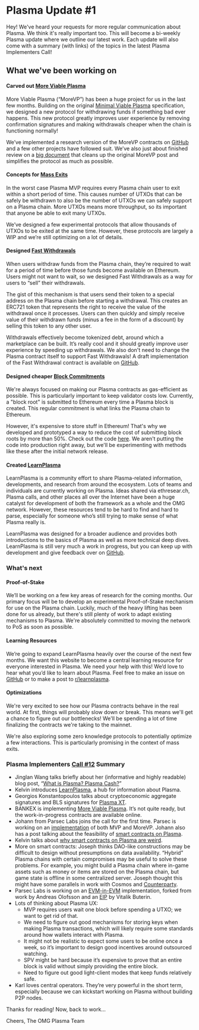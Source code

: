 # Plasma Update \#1

Hey! We've heard your requests for more regular communication about Plasma. We think it's really important too. This will become a bi-weekly Plasma update where we outline our latest work. Each update will also come with a summary \(with links\) of the topics in the latest Plasma Implementers Call!

## What we've been working on

#### Carved out [More Viable Plasma](https://ethresear.ch/t/more-viable-plasma/2160)

More Viable Plasma \(“MoreVP”\) has been a huge project for us in the last few months. Building on the original [Minimal Viable Plasma](https://ethresear.ch/t/minimal-viable-plasma/426) specification, we designed a new protocol for withdrawing funds if something bad ever happens. This new protocol greatly improves user experience by removing confirmation signatures and making withdrawals cheaper when the chain is functioning normally!

We’ve implemented a research version of the MoreVP contracts on [GitHub](https://github.com/omisego/plasma-contracts/tree/dev-morevp) and a few other projects have followed suit. We’ve also just about finished review on a [big document](https://github.com/omisego/research/pull/44) that cleans up the original MoreVP post and simplifies the protocol as much as possible.

#### Concepts for [Mass Exits](https://ethresear.ch/t/proving-utxo-sum-validity-for-mass-exits/2023)

In the worst case Plasma MVP requires every Plasma chain user to exit within a short period of time. This causes number of UTXOs that can be safely be withdrawn to also be the number of UTXOs we can safely support on a Plasma chain. More UTXOs means more throughput, so its important that anyone be able to exit many UTXOs.

We’ve designed a few experimental protocols that allow thousands of UTXOs to be exited at the same time. However, these protocols are largely a WIP and we’re still optimizing on a lot of details.

#### Designed [Fast Withdrawals](https://ethresear.ch/t/simple-fast-withdrawals/2128)

When users withdraw funds from the Plasma chain, they’re required to wait for a period of time before those funds become available on Ethereum. Users might not want to wait, so we designed Fast Withdrawals as a way for users to “sell” their withdrawals.

The gist of this mechanism is that users send their token to a special address on the Plasma chain before starting a withdrawal. This creates an ERC721 token that represents the right to receive the value of the withdrawal once it processes. Users can then quickly and simply receive value of their withdrawn funds \(minus a fee in the form of a discount\) by selling this token to any other user.

Withdrawals effectively become tokenized debt, around which a marketplace can be built. It’s really cool and it should greatly improve user experience by speeding up withdrawals. We also don't need to change the Plasma contract itself to support Fast Withdrawals! A draft implementation of the Fast Withdrawal contract is available on [GitHub](https://github.com/kfichter/contract-drafts/blob/master/FastWithdrawal.sol).

#### Designed cheaper [Block Commitments](https://ethresear.ch/t/double-batched-merkle-log-accumulators-for-efficient-plasma-commitments/2313)

We're always focused on making our Plasma contracts as gas-efficient as possible. This is particularly important to keep validator costs low. Currently, a "block root" is submitted to Ethereum every time a Plasma block is created. This regular commitment is what links the Plasma chain to Ethereum.

However, it's expensive to store stuff in Ethereum! That's why we developed and prototyped a way to reduce the cost of submitting block roots by more than 50%. Check out the code [here](https://github.com/kfichter/contract-drafts/blob/master/MMRStorage.sol). We aren't putting the code into production right away, but we'll be experimenting with methods like these after the initial network release.

#### Created [LearnPlasma](https://www.learnplasma.org/)

LearnPlasma is a community effort to share Plasma-related information, developments, and research from around the ecosystem. Lots of teams and individuals are currently working on Plasma. Ideas shared via ethresear.ch, Plasma calls, and other places all over the Internet have been a huge catalyst for development of both the framework as a whole and the OMG network. However, these resources tend to be hard to find and hard to parse, especially for someone who’s still trying to make sense of what Plasma really is.

LearnPlasma was designed for a broader audience and provides both introductions to the basics of Plasma as well as more technical deep dives. LearnPlasma is still very much a work in progress, but you can keep up with development and give feedback over on [GitHub](https://github.com/ethsociety/learn-plasma).

### What's next

#### Proof-of-Stake

We’ll be working on a few key areas of research for the coming months. Our primary focus will be to develop an experimental Proof-of-Stake mechanism for use on the Plasma chain. Luckily, much of the heavy lifting has been done for us already, but there's still plenty of work to adapt existing mechanisms to Plasma. We're absolutely committed to moving the network to PoS as soon as possible.

#### Learning Resources

We’re going to expand LearnPlasma heavily over the course of the next few months. We want this website to become a central learning resource for everyone interested in Plasma. We need your help with this! We’d love to hear what you’d like to learn about Plasma. Feel free to make an issue on [GitHub](https://github.com/ethsociety/learn-plasma/issues) or to make a post to [r/learnplasma](https://reddit.com/r/learnplasma).

#### Optimizations

We're very excited to see how our Plasma contracts behave in the real world. At first, things will probably slow down or break. This means we'll get a chance to figure out our bottlenecks! We'll be spending a lot of time finalizing the contracts we're taking to the mainnet.

We're also exploring some zero knowledge protocols to potentially optimize a few interactions. This is particularly promising in the context of mass exits.

### Plasma Implementers [Call \#12](https://www.youtube.com/watch?v=Wbnr-9euMic) Summary

* Jinglan Wang talks briefly about her \(informative and highly readable\) blog post, “[What is Plasma? Plasma Cash?](https://medium.com/crypto-economics/what-is-plasma-plasma-cash-6fbbef784a)”
* Kelvin introduces [LearnPlasma](https://www.learnplasma.org/), a hub for information about Plasma.
* Georgios Konstantopoulos talks about cryptoeconomic aggregate signatures and BLS signatures for [Plasma XT](https://ethresear.ch/t/cryptoeconomic-signature-aggregation/1659).
* BANKEX is implementing [More Viable Plasma](https://github.com/BANKEX/PlasmaParentContract). It’s not quite ready, but the work-in-progress contracts are available online.
* Johann from Parsec Labs joins the call for the first time. Parsec is working on an [implementation](https://github.com/parsec-labs/parsec-contracts) of both MVP and MoreVP. Johann also has a post talking about the feasibility of [smart contracts on Plasma](https://ethresear.ch/t/why-smart-contracts-are-not-feasible-on-plasma/2598).
* Kelvin talks about [why smart contracts on Plasma are weird](https://medium.com/@kelvinfichter/why-is-evm-on-plasma-hard-bf2d99c48df7).
* More on smart contracts: Joseph thinks DAO-like constructions may be difficult to design without presumptions on data availability. “Hybrid” Plasma chains with certain compromises may be useful to solve these problems. For example, you might build a Plasma chain where in-game assets such as money or items are stored on the Plasma chain, but game state is offline in some centralized server. Joseph thought this might have some parallels in work with Cosmos and [Counterparty](https://counterparty.io/).
* Parsec Labs is working on an [EVM-in-EVM](https://github.com/parsec-labs/solevm-truffle) implementation, forked from work by Andreas Olofsson and an [EIP](https://github.com/ethereum/EIPs/issues/726) by Vitalik Buterin.
* Lots of thinking about Plasma UX:
  * MVP requires users wait one block before spending a UTXO; we want to get rid of that.
  * We need to figure out good mechanisms for storing keys when making Plasma transactions, which will likely require some standards around how wallets interact with Plasma.
  * It might not be realistic to expect some users to be online once a week, so it’s important to design good incentives around outsourced watching.
  * SPV might be hard because it’s expensive to prove that an entire block is valid without simply providing the entire block.
  * Need to figure out good light-client modes that keep funds relatively safe.
* Karl loves central operators. They’re very powerful in the short term, especially because we can kickstart working on Plasma without building P2P nodes.

Thanks for reading! Now, back to work...

Cheers, The OMG Plasma Team

